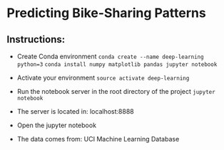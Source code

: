 # Predicting Bike-Sharing Patterns

## Instructions:

- Create Conda environment
`conda create --name deep-learning python=3`
`conda install numpy matplotlib pandas jupyter notebook`

- Activate your environment
`source activate deep-learning`

- Run the notebook server in the root directory of the project
`jupyter notebook`

- The server is located in: localhost:8888

- Open the jupyter notebook

- The data comes from: UCI Machine Learning Database